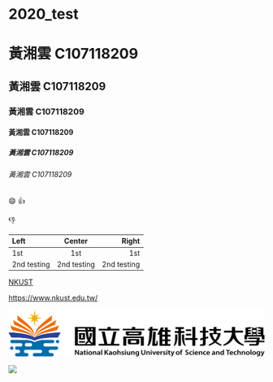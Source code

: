 # 2020_test

# 黃湘雲 C107118209
## 黃湘雲 C107118209
### 黃湘雲 C107118209
#### 黃湘雲 C107118209
##### 黃湘雲 C107118209
###### 黃湘雲 C107118209

:smile:
:+1:

:-1:

|Left | Center | Right |
|:----|:------:|-------:|
|1st  | 1st    | 1st   |
|2nd testing |2nd testing|2nd testing|

[NKUST](https://www.nkust.edu.tw/)

<https://www.nkust.edu.tw/>

![NKUST](nkust2.png "NKUST2")

[![](http://img.youtube.com/vi/sSm2dRarhPo/0.jpg)](http://www.youtube.com/watch?v=sSm2dRarhPo "title")
